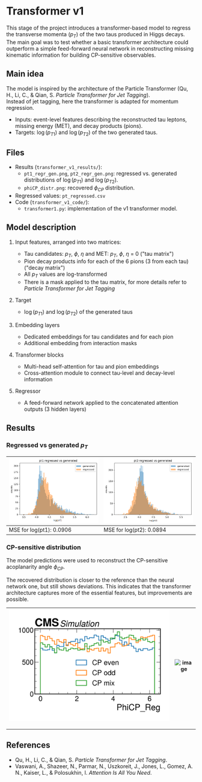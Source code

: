 # Transformer v1

This stage of the project introduces a transformer-based model to regress the transverse momenta ($p_T$) of the two taus produced in Higgs decays. The main goal was to test whether a basic transformer architecture could outperform a simple feed-forward neural network in reconstructing missing kinematic information for building CP-sensitive observables.


## Main idea

The model is inspired by the architecture of the Particle Transformer (Qu, H., Li, C., & Qian, S. *Particle Transformer for Jet Tagging*).  
Instead of jet tagging, here the transformer is adapted for momentum regression.  
- Inputs: event-level features describing the reconstructed tau leptons, missing energy (MET), and decay products (pions).  
- Targets: $\log(p_{T1})$ and $\log(p_{T2})$ of the two generated taus.  


## Files

- Results (`transformer_v1_results/`):
  - `pt1_regr_gen.png`, `pt2_regr_gen.png`: regressed vs. generated distributions of $\log(p_{T1})$ and $\log(p_{T2})$.  
  - `phiCP_distr.png`: recovered $\phi_{CP}$ distribution.  
- Regressed values: `pt_regressed.csv`  
- Code (`transformer_v1_code/`):
  - `transformer1.py`: implementation of the v1 transformer model.  


## Model description

1. Input features, arranged into two matrices:
   - Tau candidates: $p_T$, $\phi$, $\eta$ and MET: $p_T$, $\phi$, $\eta$ = 0 ("tau matrix")
   - Pion decay products info for each of the 6 pions (3 from each tau) ("decay matrix")
   - All $p_T$ values are log-transformed
   - There is a mask applied to the tau matrix, for more details refer to *Particle Transformer for Jet Tagging*

2. Target
   - $\log(p_{T1})$ and $\log(p_{T2})$ of the generated taus 

3. Embedding layers
   - Dedicated embeddings for tau candidates and for each pion
   - Additional embedding from interaction masks  

4. Transformer blocks
   - Multi-head self-attention for tau and pion embeddings  
   - Cross-attention module to connect tau-level and decay-level information 

5. Regressor
   - A feed-forward network applied to the concatenated attention outputs (3 hidden layers)   


## Results

### Regressed vs generated $p_T$ 

| ![pt1 regressed vs generated](transformer_v1_results/pt1_regr_gen.png) |  ![pt2 regressed vs generated](transformer_v1_results/pt2_regr_gen.png) |  
|---|---|
MSE for log(pt1): 0.0906 | MSE for log(pt2): 0.0894

### CP-sensitive distribution

The model predictions were used to reconstruct the CP-sensitive acoplanarity angle $\phi_{CP}$.  

The recovered distribution is closer to the reference than the neural network one, but still shows deviations. This indicates that the transformer architecture captures more of the essential features, but improvements are possible.  

| ![Recovered phiCP](transformer_v1_results/phiCP_distr.png)  | <img width="2070" height="1440" alt="image" src="https://github.com/user-attachments/assets/e355a6dc-95df-4572-8a29-af5659ef93fa" /> |
|---|---|

---

## References

- Qu, H., Li, C., & Qian, S. *Particle Transformer for Jet Tagging*.  
- Vaswani, A., Shazeer, N., Parmar, N., Uszkoreit, J., Jones, L., Gomez, A. N., Kaiser, L., & Polosukhin, I. *Attention Is All You Need*.  
